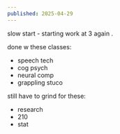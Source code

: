 ```yaml
---
published: 2025-04-29
---
```


slow start - starting work at 3 again .

done w these classes:
- speech tech
- cog psych
- neural comp
- grappling stuco

still have to grind for these:
- research
- 210
- stat
